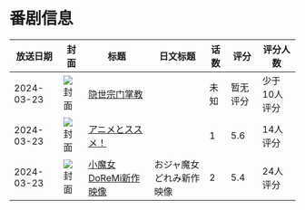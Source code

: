 # 番剧信息

|放送日期|封面|标题|日文标题|话数|评分|评分人数|
|---|---|---|---|---|---|---|
|2024-03-23|![封面](https://lain.bgm.tv/pic/cover/c/2b/04/485588_90cCT.jpg)|[隐世宗门掌教](https://bangumi.tv/subject/485588)||未知|暂无评分|少于10人评分|
|2024-03-23|![封面](https://lain.bgm.tv/pic/cover/c/3b/ed/486101_YYcsP.jpg)|[アニメとススメ！](https://bangumi.tv/subject/486101)||1|5.6|14人评分|
|2024-03-23|![封面](https://lain.bgm.tv/pic/cover/c/fc/d5/486238_75m2k.jpg)|[小魔女DoReMi新作映像](https://bangumi.tv/subject/486238)|おジャ魔女どれみ新作映像|2|5.4|24人评分|
